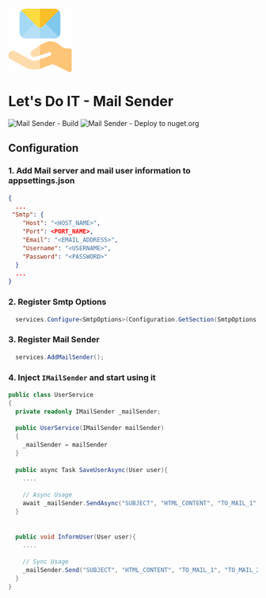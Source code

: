![alt text](https://github.com/lets-do-it-pl/common/blob/main/LetsDoIt.MailSender/src/LetsDoIt.MailSender/icon.png)
# Let's Do IT - Mail Sender

![Mail Sender - Build](https://github.com/lets-do-it-pl/common/workflows/Mail%20Sender%20-%20Build/badge.svg?branch=main)
![Mail Sender - Deploy to nuget.org](https://github.com/lets-do-it-pl/common/workflows/Mail%20Sender%20-%20Deploy%20to%20nuget.org/badge.svg)

## Configuration
### 1. Add Mail server and mail user information to appsettings.json

```json
{
  ...
 "Smtp": {
    "Host": "<HOST_NAME>",
    "Port": <PORT_NAME>,
    "Email": "<EMAIL_ADDRESS>",
    "Username": "<USERNAME>",
    "Password": "<PASSWORD>"
  }
  ...
}
```

### 2. Register Smtp Options

```c#
  services.Configure<SmtpOptions>(Configuration.GetSection(SmtpOptions.SmtpSectionName));
```

### 3. Register Mail Sender

```c#
  services.AddMailSender();
```

### 4. Inject `IMailSender` and start using it
```c#
public class UserService
{
  private readonly IMailSender _mailSender;
  
  public UserService(IMailSender mailSender)
  {
    _mailSender = mailSender
  }
  
  public async Task SaveUserAsync(User user){
    ....
    
    // Async Usage
    await _mailSender.SendAsync("SUBJECT", "HTML_CONTENT", "TO_MAIL_1", "TO_MAIL_2", .....);
  }
  
  
  public void InformUser(User user){
    ....
    
    // Sync Usage
    _mailSender.Send("SUBJECT", "HTML_CONTENT", "TO_MAIL_1", "TO_MAIL_2", .....);
  }
}
```
